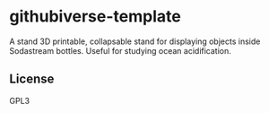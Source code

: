 githubiverse-template
============

A stand 3D printable, collapsable stand for displaying objects 
inside Sodastream bottles. Useful for studying ocean acidification.

License
-------
GPL3
